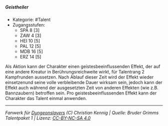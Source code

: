 <!---
Dies ist ein Fanwerk für DUNGEONSLAYERS (C) von Christian Kennig

Quellen:      [Bruder Grimms Talentpaket 1](https://www.f-space.de/ds4/downloads.html)
              [Talentbeschreibungen](https://www.f-space.de/ds4/tools-talentcards.html)
License:      [CC-BY-NC-SA 4.0](https://creativecommons.org/licenses/by-nc-sa/4.0/deed.de)
Richtlinien:  [Fanwerkrichtlinien](https://www.dungeonslayers.net/fanwerk-richtlinien/)
Autor:        Zauberlehrling
-->

  
##### Geistheiler  
- Kategorie: #Talent  
- Zugangsstufen:  
  - SPÄ 8 [3]  
  - ZAW 4 [3]  
  - HEI 10 [5]  
  - PAL 12 [5]  
  - MDB 16 [5]  
  - ERZ 14 [5]  

Als Aktion kann der Charakter einen geistesbeeinflussenden Effekt, der auf eine andere Kreatur in Berührungsreichweite wirkt, für Talentrang 2 Kampfrunden aussetzen. Nach Ablauf dieser Zeit wird der Effekt wieder einsetzenund seine volle verbleibende Dauer wirksam sein, jedoch kann der Effekt auch während der ausgesetzten Zeit von anderen Effekten (wie z.B. Bannzaubern) betroffen sein. Pro geistesbeeinflussenden Effekt kann der Charakter das Talent einmal anwenden.


___  
*Fanwerk für [Dungeonslayers](https://www.dungeonslayers.net/) (C) Christian Kennig | Quelle: Bruder Grimms Talentpaket 1 | Lizenz: [CC-BY-NC-SA 4.0](https://creativecommons.org/licenses/by-nc-sa/4.0/deed.de)*  